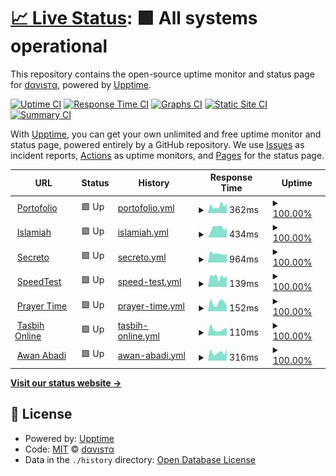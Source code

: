 # [📈 Live Status](https://status.rzlamrr.me): <!--live status--> **🟩 All systems operational**

This repository contains the open-source uptime monitor and status page for [dαvιѕтα](rzlamrr.github.io), powered by [Upptime](https://github.com/upptime/upptime).

[![Uptime CI](https://github.com/rzlamrr/status/workflows/Uptime%20CI/badge.svg)](https://github.com/rzlamrr/status/actions?query=workflow%3A%22Uptime+CI%22)
[![Response Time CI](https://github.com/rzlamrr/status/workflows/Response%20Time%20CI/badge.svg)](https://github.com/rzlamrr/status/actions?query=workflow%3A%22Response+Time+CI%22)
[![Graphs CI](https://github.com/rzlamrr/status/workflows/Graphs%20CI/badge.svg)](https://github.com/rzlamrr/status/actions?query=workflow%3A%22Graphs+CI%22)
[![Static Site CI](https://github.com/rzlamrr/status/workflows/Static%20Site%20CI/badge.svg)](https://github.com/rzlamrr/status/actions?query=workflow%3A%22Static+Site+CI%22)
[![Summary CI](https://github.com/rzlamrr/status/workflows/Summary%20CI/badge.svg)](https://github.com/rzlamrr/status/actions?query=workflow%3A%22Summary+CI%22)

With [Upptime](https://upptime.js.org), you can get your own unlimited and free uptime monitor and status page, powered entirely by a GitHub repository. We use [Issues](https://github.com/rzlamrr/status/issues) as incident reports, [Actions](https://github.com/rzlamrr/status/actions) as uptime monitors, and [Pages](https://status.rzlamrr.me) for the status page.

<!--start: status pages-->
<!-- This summary is generated by Upptime (https://github.com/upptime/upptime) -->
<!-- Do not edit this manually, your changes will be overwritten -->
<!-- prettier-ignore -->
| URL | Status | History | Response Time | Uptime |
| --- | ------ | ------- | ------------- | ------ |
| <img alt="" src="https://icons.duckduckgo.com/ip3/www.rzlamrr.my.id.ico" height="13"> [Portofolio](https://www.rzlamrr.my.id) | 🟩 Up | [portofolio.yml](https://github.com/rzlamrr/status/commits/HEAD/history/portofolio.yml) | <details><summary><img alt="Response time graph" src="./graphs/portofolio/response-time-week.png" height="20"> 362ms</summary><br><a href="https://status.rzlamrr.my.id/history/portofolio"><img alt="Response time 355" src="https://img.shields.io/endpoint?url=https%3A%2F%2Fraw.githubusercontent.com%2Frzlamrr%2Fstatus%2FHEAD%2Fapi%2Fportofolio%2Fresponse-time.json"></a><br><a href="https://status.rzlamrr.my.id/history/portofolio"><img alt="24-hour response time 236" src="https://img.shields.io/endpoint?url=https%3A%2F%2Fraw.githubusercontent.com%2Frzlamrr%2Fstatus%2FHEAD%2Fapi%2Fportofolio%2Fresponse-time-day.json"></a><br><a href="https://status.rzlamrr.my.id/history/portofolio"><img alt="7-day response time 362" src="https://img.shields.io/endpoint?url=https%3A%2F%2Fraw.githubusercontent.com%2Frzlamrr%2Fstatus%2FHEAD%2Fapi%2Fportofolio%2Fresponse-time-week.json"></a><br><a href="https://status.rzlamrr.my.id/history/portofolio"><img alt="30-day response time 389" src="https://img.shields.io/endpoint?url=https%3A%2F%2Fraw.githubusercontent.com%2Frzlamrr%2Fstatus%2FHEAD%2Fapi%2Fportofolio%2Fresponse-time-month.json"></a><br><a href="https://status.rzlamrr.my.id/history/portofolio"><img alt="1-year response time 405" src="https://img.shields.io/endpoint?url=https%3A%2F%2Fraw.githubusercontent.com%2Frzlamrr%2Fstatus%2FHEAD%2Fapi%2Fportofolio%2Fresponse-time-year.json"></a></details> | <details><summary><a href="https://status.rzlamrr.my.id/history/portofolio">100.00%</a></summary><a href="https://status.rzlamrr.my.id/history/portofolio"><img alt="All-time uptime 99.24%" src="https://img.shields.io/endpoint?url=https%3A%2F%2Fraw.githubusercontent.com%2Frzlamrr%2Fstatus%2FHEAD%2Fapi%2Fportofolio%2Fuptime.json"></a><br><a href="https://status.rzlamrr.my.id/history/portofolio"><img alt="24-hour uptime 100.00%" src="https://img.shields.io/endpoint?url=https%3A%2F%2Fraw.githubusercontent.com%2Frzlamrr%2Fstatus%2FHEAD%2Fapi%2Fportofolio%2Fuptime-day.json"></a><br><a href="https://status.rzlamrr.my.id/history/portofolio"><img alt="7-day uptime 100.00%" src="https://img.shields.io/endpoint?url=https%3A%2F%2Fraw.githubusercontent.com%2Frzlamrr%2Fstatus%2FHEAD%2Fapi%2Fportofolio%2Fuptime-week.json"></a><br><a href="https://status.rzlamrr.my.id/history/portofolio"><img alt="30-day uptime 100.00%" src="https://img.shields.io/endpoint?url=https%3A%2F%2Fraw.githubusercontent.com%2Frzlamrr%2Fstatus%2FHEAD%2Fapi%2Fportofolio%2Fuptime-month.json"></a><br><a href="https://status.rzlamrr.my.id/history/portofolio"><img alt="1-year uptime 99.03%" src="https://img.shields.io/endpoint?url=https%3A%2F%2Fraw.githubusercontent.com%2Frzlamrr%2Fstatus%2FHEAD%2Fapi%2Fportofolio%2Fuptime-year.json"></a></details>
| <img alt="" src="https://icons.duckduckgo.com/ip3/islam.rzlamrr.my.id.ico" height="13"> [Islamiah](https://islam.rzlamrr.my.id) | 🟩 Up | [islamiah.yml](https://github.com/rzlamrr/status/commits/HEAD/history/islamiah.yml) | <details><summary><img alt="Response time graph" src="./graphs/islamiah/response-time-week.png" height="20"> 434ms</summary><br><a href="https://status.rzlamrr.my.id/history/islamiah"><img alt="Response time 458" src="https://img.shields.io/endpoint?url=https%3A%2F%2Fraw.githubusercontent.com%2Frzlamrr%2Fstatus%2FHEAD%2Fapi%2Fislamiah%2Fresponse-time.json"></a><br><a href="https://status.rzlamrr.my.id/history/islamiah"><img alt="24-hour response time 540" src="https://img.shields.io/endpoint?url=https%3A%2F%2Fraw.githubusercontent.com%2Frzlamrr%2Fstatus%2FHEAD%2Fapi%2Fislamiah%2Fresponse-time-day.json"></a><br><a href="https://status.rzlamrr.my.id/history/islamiah"><img alt="7-day response time 434" src="https://img.shields.io/endpoint?url=https%3A%2F%2Fraw.githubusercontent.com%2Frzlamrr%2Fstatus%2FHEAD%2Fapi%2Fislamiah%2Fresponse-time-week.json"></a><br><a href="https://status.rzlamrr.my.id/history/islamiah"><img alt="30-day response time 431" src="https://img.shields.io/endpoint?url=https%3A%2F%2Fraw.githubusercontent.com%2Frzlamrr%2Fstatus%2FHEAD%2Fapi%2Fislamiah%2Fresponse-time-month.json"></a><br><a href="https://status.rzlamrr.my.id/history/islamiah"><img alt="1-year response time 458" src="https://img.shields.io/endpoint?url=https%3A%2F%2Fraw.githubusercontent.com%2Frzlamrr%2Fstatus%2FHEAD%2Fapi%2Fislamiah%2Fresponse-time-year.json"></a></details> | <details><summary><a href="https://status.rzlamrr.my.id/history/islamiah">100.00%</a></summary><a href="https://status.rzlamrr.my.id/history/islamiah"><img alt="All-time uptime 99.90%" src="https://img.shields.io/endpoint?url=https%3A%2F%2Fraw.githubusercontent.com%2Frzlamrr%2Fstatus%2FHEAD%2Fapi%2Fislamiah%2Fuptime.json"></a><br><a href="https://status.rzlamrr.my.id/history/islamiah"><img alt="24-hour uptime 100.00%" src="https://img.shields.io/endpoint?url=https%3A%2F%2Fraw.githubusercontent.com%2Frzlamrr%2Fstatus%2FHEAD%2Fapi%2Fislamiah%2Fuptime-day.json"></a><br><a href="https://status.rzlamrr.my.id/history/islamiah"><img alt="7-day uptime 100.00%" src="https://img.shields.io/endpoint?url=https%3A%2F%2Fraw.githubusercontent.com%2Frzlamrr%2Fstatus%2FHEAD%2Fapi%2Fislamiah%2Fuptime-week.json"></a><br><a href="https://status.rzlamrr.my.id/history/islamiah"><img alt="30-day uptime 100.00%" src="https://img.shields.io/endpoint?url=https%3A%2F%2Fraw.githubusercontent.com%2Frzlamrr%2Fstatus%2FHEAD%2Fapi%2Fislamiah%2Fuptime-month.json"></a><br><a href="https://status.rzlamrr.my.id/history/islamiah"><img alt="1-year uptime 99.90%" src="https://img.shields.io/endpoint?url=https%3A%2F%2Fraw.githubusercontent.com%2Frzlamrr%2Fstatus%2FHEAD%2Fapi%2Fislamiah%2Fuptime-year.json"></a></details>
| <img alt="" src="https://icons.duckduckgo.com/ip3/secreto.rzlamrr.my.id.ico" height="13"> [Secreto](https://secreto.rzlamrr.my.id) | 🟩 Up | [secreto.yml](https://github.com/rzlamrr/status/commits/HEAD/history/secreto.yml) | <details><summary><img alt="Response time graph" src="./graphs/secreto/response-time-week.png" height="20"> 964ms</summary><br><a href="https://status.rzlamrr.my.id/history/secreto"><img alt="Response time 640" src="https://img.shields.io/endpoint?url=https%3A%2F%2Fraw.githubusercontent.com%2Frzlamrr%2Fstatus%2FHEAD%2Fapi%2Fsecreto%2Fresponse-time.json"></a><br><a href="https://status.rzlamrr.my.id/history/secreto"><img alt="24-hour response time 1877" src="https://img.shields.io/endpoint?url=https%3A%2F%2Fraw.githubusercontent.com%2Frzlamrr%2Fstatus%2FHEAD%2Fapi%2Fsecreto%2Fresponse-time-day.json"></a><br><a href="https://status.rzlamrr.my.id/history/secreto"><img alt="7-day response time 964" src="https://img.shields.io/endpoint?url=https%3A%2F%2Fraw.githubusercontent.com%2Frzlamrr%2Fstatus%2FHEAD%2Fapi%2Fsecreto%2Fresponse-time-week.json"></a><br><a href="https://status.rzlamrr.my.id/history/secreto"><img alt="30-day response time 877" src="https://img.shields.io/endpoint?url=https%3A%2F%2Fraw.githubusercontent.com%2Frzlamrr%2Fstatus%2FHEAD%2Fapi%2Fsecreto%2Fresponse-time-month.json"></a><br><a href="https://status.rzlamrr.my.id/history/secreto"><img alt="1-year response time 641" src="https://img.shields.io/endpoint?url=https%3A%2F%2Fraw.githubusercontent.com%2Frzlamrr%2Fstatus%2FHEAD%2Fapi%2Fsecreto%2Fresponse-time-year.json"></a></details> | <details><summary><a href="https://status.rzlamrr.my.id/history/secreto">100.00%</a></summary><a href="https://status.rzlamrr.my.id/history/secreto"><img alt="All-time uptime 81.84%" src="https://img.shields.io/endpoint?url=https%3A%2F%2Fraw.githubusercontent.com%2Frzlamrr%2Fstatus%2FHEAD%2Fapi%2Fsecreto%2Fuptime.json"></a><br><a href="https://status.rzlamrr.my.id/history/secreto"><img alt="24-hour uptime 100.00%" src="https://img.shields.io/endpoint?url=https%3A%2F%2Fraw.githubusercontent.com%2Frzlamrr%2Fstatus%2FHEAD%2Fapi%2Fsecreto%2Fuptime-day.json"></a><br><a href="https://status.rzlamrr.my.id/history/secreto"><img alt="7-day uptime 100.00%" src="https://img.shields.io/endpoint?url=https%3A%2F%2Fraw.githubusercontent.com%2Frzlamrr%2Fstatus%2FHEAD%2Fapi%2Fsecreto%2Fuptime-week.json"></a><br><a href="https://status.rzlamrr.my.id/history/secreto"><img alt="30-day uptime 100.00%" src="https://img.shields.io/endpoint?url=https%3A%2F%2Fraw.githubusercontent.com%2Frzlamrr%2Fstatus%2FHEAD%2Fapi%2Fsecreto%2Fuptime-month.json"></a><br><a href="https://status.rzlamrr.my.id/history/secreto"><img alt="1-year uptime 80.30%" src="https://img.shields.io/endpoint?url=https%3A%2F%2Fraw.githubusercontent.com%2Frzlamrr%2Fstatus%2FHEAD%2Fapi%2Fsecreto%2Fuptime-year.json"></a></details>
| <img alt="" src="https://icons.duckduckgo.com/ip3/speed.rzlamrr.my.id.ico" height="13"> [SpeedTest](https://speed.rzlamrr.my.id) | 🟩 Up | [speed-test.yml](https://github.com/rzlamrr/status/commits/HEAD/history/speed-test.yml) | <details><summary><img alt="Response time graph" src="./graphs/speed-test/response-time-week.png" height="20"> 139ms</summary><br><a href="https://status.rzlamrr.my.id/history/speed-test"><img alt="Response time 225" src="https://img.shields.io/endpoint?url=https%3A%2F%2Fraw.githubusercontent.com%2Frzlamrr%2Fstatus%2FHEAD%2Fapi%2Fspeed-test%2Fresponse-time.json"></a><br><a href="https://status.rzlamrr.my.id/history/speed-test"><img alt="24-hour response time 111" src="https://img.shields.io/endpoint?url=https%3A%2F%2Fraw.githubusercontent.com%2Frzlamrr%2Fstatus%2FHEAD%2Fapi%2Fspeed-test%2Fresponse-time-day.json"></a><br><a href="https://status.rzlamrr.my.id/history/speed-test"><img alt="7-day response time 139" src="https://img.shields.io/endpoint?url=https%3A%2F%2Fraw.githubusercontent.com%2Frzlamrr%2Fstatus%2FHEAD%2Fapi%2Fspeed-test%2Fresponse-time-week.json"></a><br><a href="https://status.rzlamrr.my.id/history/speed-test"><img alt="30-day response time 162" src="https://img.shields.io/endpoint?url=https%3A%2F%2Fraw.githubusercontent.com%2Frzlamrr%2Fstatus%2FHEAD%2Fapi%2Fspeed-test%2Fresponse-time-month.json"></a><br><a href="https://status.rzlamrr.my.id/history/speed-test"><img alt="1-year response time 225" src="https://img.shields.io/endpoint?url=https%3A%2F%2Fraw.githubusercontent.com%2Frzlamrr%2Fstatus%2FHEAD%2Fapi%2Fspeed-test%2Fresponse-time-year.json"></a></details> | <details><summary><a href="https://status.rzlamrr.my.id/history/speed-test">100.00%</a></summary><a href="https://status.rzlamrr.my.id/history/speed-test"><img alt="All-time uptime 100.00%" src="https://img.shields.io/endpoint?url=https%3A%2F%2Fraw.githubusercontent.com%2Frzlamrr%2Fstatus%2FHEAD%2Fapi%2Fspeed-test%2Fuptime.json"></a><br><a href="https://status.rzlamrr.my.id/history/speed-test"><img alt="24-hour uptime 100.00%" src="https://img.shields.io/endpoint?url=https%3A%2F%2Fraw.githubusercontent.com%2Frzlamrr%2Fstatus%2FHEAD%2Fapi%2Fspeed-test%2Fuptime-day.json"></a><br><a href="https://status.rzlamrr.my.id/history/speed-test"><img alt="7-day uptime 100.00%" src="https://img.shields.io/endpoint?url=https%3A%2F%2Fraw.githubusercontent.com%2Frzlamrr%2Fstatus%2FHEAD%2Fapi%2Fspeed-test%2Fuptime-week.json"></a><br><a href="https://status.rzlamrr.my.id/history/speed-test"><img alt="30-day uptime 100.00%" src="https://img.shields.io/endpoint?url=https%3A%2F%2Fraw.githubusercontent.com%2Frzlamrr%2Fstatus%2FHEAD%2Fapi%2Fspeed-test%2Fuptime-month.json"></a><br><a href="https://status.rzlamrr.my.id/history/speed-test"><img alt="1-year uptime 100.00%" src="https://img.shields.io/endpoint?url=https%3A%2F%2Fraw.githubusercontent.com%2Frzlamrr%2Fstatus%2FHEAD%2Fapi%2Fspeed-test%2Fuptime-year.json"></a></details>
| <img alt="" src="https://icons.duckduckgo.com/ip3/jadwal.rzlamrr.my.id.ico" height="13"> [Prayer Time](https://jadwal.rzlamrr.my.id) | 🟩 Up | [prayer-time.yml](https://github.com/rzlamrr/status/commits/HEAD/history/prayer-time.yml) | <details><summary><img alt="Response time graph" src="./graphs/prayer-time/response-time-week.png" height="20"> 152ms</summary><br><a href="https://status.rzlamrr.my.id/history/prayer-time"><img alt="Response time 320" src="https://img.shields.io/endpoint?url=https%3A%2F%2Fraw.githubusercontent.com%2Frzlamrr%2Fstatus%2FHEAD%2Fapi%2Fprayer-time%2Fresponse-time.json"></a><br><a href="https://status.rzlamrr.my.id/history/prayer-time"><img alt="24-hour response time 149" src="https://img.shields.io/endpoint?url=https%3A%2F%2Fraw.githubusercontent.com%2Frzlamrr%2Fstatus%2FHEAD%2Fapi%2Fprayer-time%2Fresponse-time-day.json"></a><br><a href="https://status.rzlamrr.my.id/history/prayer-time"><img alt="7-day response time 152" src="https://img.shields.io/endpoint?url=https%3A%2F%2Fraw.githubusercontent.com%2Frzlamrr%2Fstatus%2FHEAD%2Fapi%2Fprayer-time%2Fresponse-time-week.json"></a><br><a href="https://status.rzlamrr.my.id/history/prayer-time"><img alt="30-day response time 179" src="https://img.shields.io/endpoint?url=https%3A%2F%2Fraw.githubusercontent.com%2Frzlamrr%2Fstatus%2FHEAD%2Fapi%2Fprayer-time%2Fresponse-time-month.json"></a><br><a href="https://status.rzlamrr.my.id/history/prayer-time"><img alt="1-year response time 303" src="https://img.shields.io/endpoint?url=https%3A%2F%2Fraw.githubusercontent.com%2Frzlamrr%2Fstatus%2FHEAD%2Fapi%2Fprayer-time%2Fresponse-time-year.json"></a></details> | <details><summary><a href="https://status.rzlamrr.my.id/history/prayer-time">100.00%</a></summary><a href="https://status.rzlamrr.my.id/history/prayer-time"><img alt="All-time uptime 58.29%" src="https://img.shields.io/endpoint?url=https%3A%2F%2Fraw.githubusercontent.com%2Frzlamrr%2Fstatus%2FHEAD%2Fapi%2Fprayer-time%2Fuptime.json"></a><br><a href="https://status.rzlamrr.my.id/history/prayer-time"><img alt="24-hour uptime 100.00%" src="https://img.shields.io/endpoint?url=https%3A%2F%2Fraw.githubusercontent.com%2Frzlamrr%2Fstatus%2FHEAD%2Fapi%2Fprayer-time%2Fuptime-day.json"></a><br><a href="https://status.rzlamrr.my.id/history/prayer-time"><img alt="7-day uptime 100.00%" src="https://img.shields.io/endpoint?url=https%3A%2F%2Fraw.githubusercontent.com%2Frzlamrr%2Fstatus%2FHEAD%2Fapi%2Fprayer-time%2Fuptime-week.json"></a><br><a href="https://status.rzlamrr.my.id/history/prayer-time"><img alt="30-day uptime 100.00%" src="https://img.shields.io/endpoint?url=https%3A%2F%2Fraw.githubusercontent.com%2Frzlamrr%2Fstatus%2FHEAD%2Fapi%2Fprayer-time%2Fuptime-month.json"></a><br><a href="https://status.rzlamrr.my.id/history/prayer-time"><img alt="1-year uptime 45.12%" src="https://img.shields.io/endpoint?url=https%3A%2F%2Fraw.githubusercontent.com%2Frzlamrr%2Fstatus%2FHEAD%2Fapi%2Fprayer-time%2Fuptime-year.json"></a></details>
| <img alt="" src="https://icons.duckduckgo.com/ip3/tasbih.rzlamrr.my.id.ico" height="13"> [Tasbih Online](https://tasbih.rzlamrr.my.id) | 🟩 Up | [tasbih-online.yml](https://github.com/rzlamrr/status/commits/HEAD/history/tasbih-online.yml) | <details><summary><img alt="Response time graph" src="./graphs/tasbih-online/response-time-week.png" height="20"> 110ms</summary><br><a href="https://status.rzlamrr.my.id/history/tasbih-online"><img alt="Response time 170" src="https://img.shields.io/endpoint?url=https%3A%2F%2Fraw.githubusercontent.com%2Frzlamrr%2Fstatus%2FHEAD%2Fapi%2Ftasbih-online%2Fresponse-time.json"></a><br><a href="https://status.rzlamrr.my.id/history/tasbih-online"><img alt="24-hour response time 109" src="https://img.shields.io/endpoint?url=https%3A%2F%2Fraw.githubusercontent.com%2Frzlamrr%2Fstatus%2FHEAD%2Fapi%2Ftasbih-online%2Fresponse-time-day.json"></a><br><a href="https://status.rzlamrr.my.id/history/tasbih-online"><img alt="7-day response time 110" src="https://img.shields.io/endpoint?url=https%3A%2F%2Fraw.githubusercontent.com%2Frzlamrr%2Fstatus%2FHEAD%2Fapi%2Ftasbih-online%2Fresponse-time-week.json"></a><br><a href="https://status.rzlamrr.my.id/history/tasbih-online"><img alt="30-day response time 141" src="https://img.shields.io/endpoint?url=https%3A%2F%2Fraw.githubusercontent.com%2Frzlamrr%2Fstatus%2FHEAD%2Fapi%2Ftasbih-online%2Fresponse-time-month.json"></a><br><a href="https://status.rzlamrr.my.id/history/tasbih-online"><img alt="1-year response time 170" src="https://img.shields.io/endpoint?url=https%3A%2F%2Fraw.githubusercontent.com%2Frzlamrr%2Fstatus%2FHEAD%2Fapi%2Ftasbih-online%2Fresponse-time-year.json"></a></details> | <details><summary><a href="https://status.rzlamrr.my.id/history/tasbih-online">100.00%</a></summary><a href="https://status.rzlamrr.my.id/history/tasbih-online"><img alt="All-time uptime 99.13%" src="https://img.shields.io/endpoint?url=https%3A%2F%2Fraw.githubusercontent.com%2Frzlamrr%2Fstatus%2FHEAD%2Fapi%2Ftasbih-online%2Fuptime.json"></a><br><a href="https://status.rzlamrr.my.id/history/tasbih-online"><img alt="24-hour uptime 100.00%" src="https://img.shields.io/endpoint?url=https%3A%2F%2Fraw.githubusercontent.com%2Frzlamrr%2Fstatus%2FHEAD%2Fapi%2Ftasbih-online%2Fuptime-day.json"></a><br><a href="https://status.rzlamrr.my.id/history/tasbih-online"><img alt="7-day uptime 100.00%" src="https://img.shields.io/endpoint?url=https%3A%2F%2Fraw.githubusercontent.com%2Frzlamrr%2Fstatus%2FHEAD%2Fapi%2Ftasbih-online%2Fuptime-week.json"></a><br><a href="https://status.rzlamrr.my.id/history/tasbih-online"><img alt="30-day uptime 100.00%" src="https://img.shields.io/endpoint?url=https%3A%2F%2Fraw.githubusercontent.com%2Frzlamrr%2Fstatus%2FHEAD%2Fapi%2Ftasbih-online%2Fuptime-month.json"></a><br><a href="https://status.rzlamrr.my.id/history/tasbih-online"><img alt="1-year uptime 99.13%" src="https://img.shields.io/endpoint?url=https%3A%2F%2Fraw.githubusercontent.com%2Frzlamrr%2Fstatus%2FHEAD%2Fapi%2Ftasbih-online%2Fuptime-year.json"></a></details>
| <img alt="" src="https://icons.duckduckgo.com/ip3/awan.rzlamrr.my.id.ico" height="13"> [Awan Abadi](https://awan.rzlamrr.my.id) | 🟩 Up | [awan-abadi.yml](https://github.com/rzlamrr/status/commits/HEAD/history/awan-abadi.yml) | <details><summary><img alt="Response time graph" src="./graphs/awan-abadi/response-time-week.png" height="20"> 316ms</summary><br><a href="https://status.rzlamrr.my.id/history/awan-abadi"><img alt="Response time 453" src="https://img.shields.io/endpoint?url=https%3A%2F%2Fraw.githubusercontent.com%2Frzlamrr%2Fstatus%2FHEAD%2Fapi%2Fawan-abadi%2Fresponse-time.json"></a><br><a href="https://status.rzlamrr.my.id/history/awan-abadi"><img alt="24-hour response time 330" src="https://img.shields.io/endpoint?url=https%3A%2F%2Fraw.githubusercontent.com%2Frzlamrr%2Fstatus%2FHEAD%2Fapi%2Fawan-abadi%2Fresponse-time-day.json"></a><br><a href="https://status.rzlamrr.my.id/history/awan-abadi"><img alt="7-day response time 316" src="https://img.shields.io/endpoint?url=https%3A%2F%2Fraw.githubusercontent.com%2Frzlamrr%2Fstatus%2FHEAD%2Fapi%2Fawan-abadi%2Fresponse-time-week.json"></a><br><a href="https://status.rzlamrr.my.id/history/awan-abadi"><img alt="30-day response time 346" src="https://img.shields.io/endpoint?url=https%3A%2F%2Fraw.githubusercontent.com%2Frzlamrr%2Fstatus%2FHEAD%2Fapi%2Fawan-abadi%2Fresponse-time-month.json"></a><br><a href="https://status.rzlamrr.my.id/history/awan-abadi"><img alt="1-year response time 453" src="https://img.shields.io/endpoint?url=https%3A%2F%2Fraw.githubusercontent.com%2Frzlamrr%2Fstatus%2FHEAD%2Fapi%2Fawan-abadi%2Fresponse-time-year.json"></a></details> | <details><summary><a href="https://status.rzlamrr.my.id/history/awan-abadi">100.00%</a></summary><a href="https://status.rzlamrr.my.id/history/awan-abadi"><img alt="All-time uptime 100.00%" src="https://img.shields.io/endpoint?url=https%3A%2F%2Fraw.githubusercontent.com%2Frzlamrr%2Fstatus%2FHEAD%2Fapi%2Fawan-abadi%2Fuptime.json"></a><br><a href="https://status.rzlamrr.my.id/history/awan-abadi"><img alt="24-hour uptime 100.00%" src="https://img.shields.io/endpoint?url=https%3A%2F%2Fraw.githubusercontent.com%2Frzlamrr%2Fstatus%2FHEAD%2Fapi%2Fawan-abadi%2Fuptime-day.json"></a><br><a href="https://status.rzlamrr.my.id/history/awan-abadi"><img alt="7-day uptime 100.00%" src="https://img.shields.io/endpoint?url=https%3A%2F%2Fraw.githubusercontent.com%2Frzlamrr%2Fstatus%2FHEAD%2Fapi%2Fawan-abadi%2Fuptime-week.json"></a><br><a href="https://status.rzlamrr.my.id/history/awan-abadi"><img alt="30-day uptime 100.00%" src="https://img.shields.io/endpoint?url=https%3A%2F%2Fraw.githubusercontent.com%2Frzlamrr%2Fstatus%2FHEAD%2Fapi%2Fawan-abadi%2Fuptime-month.json"></a><br><a href="https://status.rzlamrr.my.id/history/awan-abadi"><img alt="1-year uptime 100.00%" src="https://img.shields.io/endpoint?url=https%3A%2F%2Fraw.githubusercontent.com%2Frzlamrr%2Fstatus%2FHEAD%2Fapi%2Fawan-abadi%2Fuptime-year.json"></a></details>

<!--end: status pages-->

[**Visit our status website →**](https://status.rzlamrr.me)

## 📄 License

- Powered by: [Upptime](https://github.com/upptime/upptime)
- Code: [MIT](./LICENSE) © [dαvιѕтα](rzlamrr.github.io)
- Data in the `./history` directory: [Open Database License](https://opendatacommons.org/licenses/odbl/1-0/)
